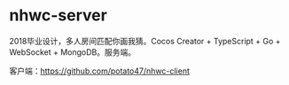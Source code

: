 # nhwc-server
2018毕业设计，多人房间匹配你画我猜。Cocos Creator + TypeScript + Go + WebSocket + MongoDB。服务端。

客户端：https://github.com/potato47/nhwc-client